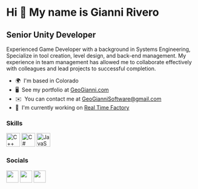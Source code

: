 Hi 👋 My name is Gianni Rivero
==============================

Senior Unity Developer
----------------------

Experienced Game Developer with a background in Systems Engineering, Specialize in tool creation, level design, and back-end management. My experience in team management has allowed me to collaborate effectively with colleagues and lead projects to successful completion.

*   🌍  I'm based in Colorado
*   🖥️  See my portfolio at [GeoGianni.com](http://www.GeoGianni.com)
*   ✉️  You can contact me at [GeoGianniSoftware@gmail.com](mailto:GeoGianniSoftware@gmail.com)
*   🚀  I'm currently working on [Real Time Factory](http://www.patreon.com/user?u=94348344)
### Skills 
<p align="left">
<a href="https://docs.microsoft.com/en-us/cpp/?view=msvc-170" target="_blank" rel="noreferrer"><img src="https://raw.githubusercontent.com/danielcranney/readme-generator/main/public/icons/skills/cplusplus-colored.svg" width="36" height="36" alt="C++" /></a>
<a href="https://docs.microsoft.com/en-us/dotnet/csharp/" target="_blank" rel="noreferrer"><img src="https://raw.githubusercontent.com/danielcranney/readme-generator/main/public/icons/skills/csharp-colored.svg" width="36" height="36" alt="C#" /></a>
<a href="https://developer.mozilla.org/en-US/docs/Web/JavaScript" target="_blank" rel="noreferrer"><img src="https://raw.githubusercontent.com/danielcranney/readme-generator/main/public/icons/skills/javascript-colored.svg" width="36" height="36" alt="JavaScript" /></a>
</p>
                    

### Socials
                  
<p align="left"> <a href="https://discord.com/users/GeoGianni" target="_blank" rel="noreferrer"><img src="https://raw.githubusercontent.com/danielcranney/readme-generator/main/public/icons/socials/discord.svg" width="32" height="32" /></a> <a href="https://www.github.com/GeoGianniSoftware" target="_blank" rel="noreferrer"><img src="https://raw.githubusercontent.com/danielcranney/readme-generator/main/public/icons/socials/github.svg" width="32" height="32" /></a> <a href="https://www.linkedin.com/in/gianni-rivero/" target="_blank" rel="noreferrer"><img src="https://raw.githubusercontent.com/danielcranney/readme-generator/main/public/icons/socials/linkedin.svg" width="32" height="32" /></a></p>
